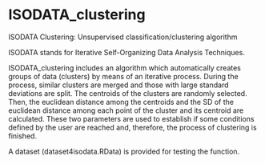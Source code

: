 # ISODATA_clustering
ISODATA Clustering: Unsupervised classification/clustering algorithm

ISODATA stands for Iterative Self-Organizing Data Analysis Techniques. 

ISODATA_clustering includes an algorithm which automatically creates groups of data (clusters) by means of an iterative process. During the process, similar clusters are merged and those with large standard deviations are split. 
The centroids of the clusters are randomly selected. Then, the euclidean distance among the centroids and the SD of the euclidean distance among each point of the cluster and its centroid are calculated. These two parameters are used to establish if some conditions defined by the user are reached and, therefore, the process of clustering is finished.

A dataset (dataset4isodata.RData) is provided for testing the function.
